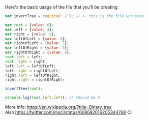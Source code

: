 Here's the basic usage of the file that you'll be creating:

```js
var invertTree = require('./'); // <- this is the file you make

var root = {value: 6};
var left = {value: 4};
var right = {value: 8};
var leftOfLeft = {value: 3};
var rightOfLeft = {value: 5};
var leftOfRight = {value: 7};
var rightOfRight = {value: 9};
root.left = left;
root.right = right;
left.left = leftOfLeft;
left.right = rightOfLeft;
right.left = leftOfRight;
right.right = rightOfRight;

invertTree(root);

console.log(root.left.left); // should be 9
```

More info: https://en.wikipedia.org/?title=Binary_tree  
Also https://twitter.com/mxcl/status/608682016205344768 :wink: 
